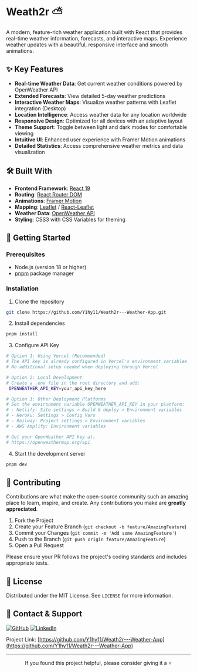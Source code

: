 # Weath2r ⛅

A modern, feature-rich weather application built with React that provides real-time weather information, forecasts, and interactive maps. Experience weather updates with a beautiful, responsive interface and smooth animations.

## ✨ Key Features

- **Real-time Weather Data**: Get current weather conditions powered by OpenWeather API
- **Extended Forecasts**: View detailed 5-day weather predictions
- **Interactive Weather Maps**: Visualize weather patterns with Leaflet integration (Desktop)
- **Location Intelligence**: Access weather data for any location worldwide
- **Responsive Design**: Optimized for all devices with an adaptive layout
- **Theme Support**: Toggle between light and dark modes for comfortable viewing
- **Intuitive UI**: Enhanced user experience with Framer Motion animations
- **Detailed Statistics**: Access comprehensive weather metrics and data visualization

## 🛠️ Built With

- **Frontend Framework**: [React 19](https://react.dev/)
- **Routing**: [React Router DOM](https://reactrouter.com/)
- **Animations**: [Framer Motion](https://www.framer.com/motion/)
- **Mapping**: [Leaflet](https://leafletjs.com/) / [React-Leaflet](https://react-leaflet.js.org/)
- **Weather Data**: [OpenWeather API](https://openweathermap.org/api)
- **Styling**: CSS3 with CSS Variables for theming

## 🚀 Getting Started

### Prerequisites

- Node.js (version 18 or higher)
- [pnpm](https://pnpm.io/) package manager

### Installation

1. Clone the repository

```bash
git clone https://github.com/Y1hy11/Weath2r---Weather-App.git
```

2. Install dependencies

```bash
pnpm install
```

3. Configure API Key

```bash
# Option 1: Using Vercel (Recommended)
# The API key is already configured in Vercel's environment variables
# No additional setup needed when deploying through Vercel

# Option 2: Local Development
# Create a .env file in the root directory and add:
 OPENWEATHER_API_KEY=your_api_key_here

# Option 3: Other Deployment Platforms
# Set the environment variable OPENWEATHER_API_KEY in your platform:
# - Netlify: Site settings > Build & deploy > Environment variables
# - Heroku: Settings > Config Vars
# - Railway: Project settings > Environment variables
# - AWS Amplify: Environment variables

# Get your OpenWeather API key at:
# https://openweathermap.org/api
```

4. Start the development server

```bash
pnpm dev
```

## 🤝 Contributing

Contributions are what make the open-source community such an amazing place to learn, inspire, and create. Any contributions you make are **greatly appreciated**.

1. Fork the Project
2. Create your Feature Branch (`git checkout -b feature/AmazingFeature`)
3. Commit your Changes (`git commit -m 'Add some AmazingFeature'`)
4. Push to the Branch (`git push origin feature/AmazingFeature`)
5. Open a Pull Request

Please ensure your PR follows the project's coding standards and includes appropriate tests.

## 📝 License

Distributed under the MIT License. See `LICENSE` for more information.

## 👥 Contact & Support

[![GitHub](https://img.shields.io/badge/GitHub-Y1hy11-blue?style=flat&logo=github)](https://github.com/Y1hy11)
[![LinkedIn](https://img.shields.io/badge/LinkedIn-Yahya_El_Alaoui-blue?style=flat&logo=linkedin)](https://www.linkedin.com/in/yahya-elalaoui)

Project Link: [https://github.com/Y1hy11/Weath2r---Weather-App](https://github.com/Y1hy11/Weath2r---Weather-App)

---

<p align="center">If you found this project helpful, please consider giving it a ⭐</p>
